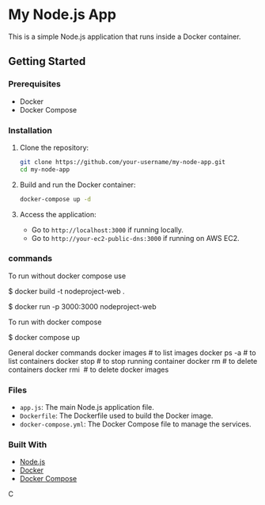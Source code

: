 # My Node.js App

This is a simple Node.js application that runs inside a Docker container.

## Getting Started

### Prerequisites

- Docker
- Docker Compose

### Installation

1. Clone the repository:
    ```sh
    git clone https://github.com/your-username/my-node-app.git
    cd my-node-app
    ```

2. Build and run the Docker container:
    ```sh
    docker-compose up -d
    ```

3. Access the application:
    - Go to `http://localhost:3000` if running locally.
    - Go to `http://your-ec2-public-dns:3000` if running on AWS EC2.

### commands 

 To run without docker compose use

  $ docker build -t nodeproject-web .

  $ docker run -p 3000:3000 nodeproject-web

 To run with docker compose
   
   $ docker compose up

General docker commands
   docker images               # to list images
   docker ps -a                # to list containers
   docker stop <container id>  # to stop running container 
   docker rm <container id>    # to delete containers
   docker rmi <image name>     # to delete docker images




### Files

- `app.js`: The main Node.js application file.
- `Dockerfile`: The Dockerfile used to build the Docker image.
- `docker-compose.yml`: The Docker Compose file to manage the services.

### Built With

- [Node.js](https://nodejs.org/)
- [Docker](https://www.docker.com/)
- [Docker Compose](https://docs.docker.com/compose/)

C
